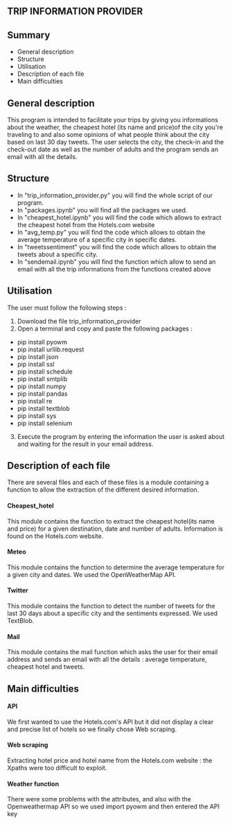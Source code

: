  ## TRIP INFORMATION PROVIDER
 <a name="hdp"></a> 
 
 ## Summary
 
- General description
- Structure
- Utilisation
- Description of each file 
- Main difficulties

<a name="General description"></a> 
## General description
This program is intended to facilitate your trips by giving you informations about the weather, the cheapest hotel (its name and price)of the city you're traveling to and also some opinions of what people think about the city based on last 30 day tweets. The user selects the city, the check-in and the check-out date as well as the number of adults and the program sends an email with all the details.

<a name="Structure"></a>
## Structure
- In "trip_information_provider.py" you will find the whole script of our program. 
- In "packages.ipynb" you will find all the packages we used. 
- In "cheapest_hotel.ipynb" you will find the code which allows to extract the cheapest hotel from the Hotels.com website 
- In "avg_temp.py" you will find the code which allows to obtain the average temperature of a specific city in specific dates.
- In "tweetssentiment" you will find the code which allows to obtain the tweets about a specific city. 
- In "sendemail.ipynb" you will find the function which allow to send an email with all the trip informations from the functions created above
<a name="Utilisation"></a>
## Utilisation
The user must follow the following steps : 
1. Download the file trip_information_provider
2. Open a terminal and copy and paste the following packages : 
- pip install pyowm
- pip install urllib.request
- pip install json
- pip install ssl
- pip install schedule
- pip install smtplib
- pip install numpy 
- pip install pandas 
- pip install re
- pip install textblob 
- pip install sys
- pip install selenium
3. Execute the program by entering the information the user is asked about and waiting for the result in your email address.

<a name="Description of each file"></a> 
## Description of each file 
There are several files and each of these files is a module containing a function to allow the extraction of the different desired information.
#### Cheapest_hotel
This module contains the function to extract the cheapest hotel(its name and price) for a given destination, date and number of adults. Information is found on the Hotels.com website. 
#### Meteo 
This module contains the function to determine the average temperature for a given city and dates. We used the OpenWeatherMap API. 
#### Twitter 
This module contains the function to detect the number of tweets for the last 30 days about a specific city and the sentiments expressed. We used TextBlob. 
#### Mail
This module contains the mail function which asks the user for their email address and sends an email with all the details : average temperature, cheapest hotel and tweets. 

<a name="Main difficulties"></a> 
## Main difficulties 
#### API 
We first wanted to use the Hotels.com's API but it did not display a clear and precise list of hotels so we finally chose Web scraping.
#### Web scraping 
Extracting hotel price and hotel name from the Hotels.com website : the Xpaths were too difficult to exploit. 
#### Weather function 
There were some problems with the attributes, and also with the Openweathermap API so we used import pyowm and then entered the API key
